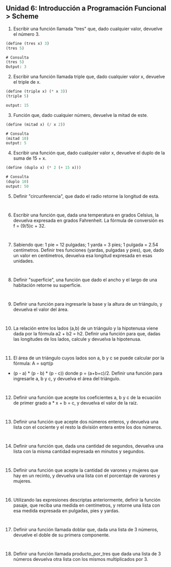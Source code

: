 ## Unidad 6: Introducción a Programación Funcional > Scheme


1. Escribir una función llamada "tres" que, dado cualquier valor, devuelve el número 3.
```scheme
(define (tres x) 3)   
(tres 5)
```
```scheme
# Consulta
(tres 5)
Output: 3
```

2. Escribir una función llamada triple que, dado cualquier valor x, devuelve el triple de x.
```scheme
(define (triple x) (* x 3))
(triple 5)
```
```scheme
output: 15
```
3. Función que, dado cualquier número, devuelve la mitad de este.
```scheme
(define (mitad x) (/ x 2))
```
```scheme
# Consulta
(mitad 10)
output: 5
```
4. Escribir una función que, dado cualquier valor x, devuelve el duplo de la suma de 15 + x.
```scheme
(define (duplo x) (* 2 (+ 15 x)))
```
```scheme
# Consulta
(duplo 10)
output: 50
```
5. Definir "circunferencia", que dado el radio retorne la longitud de esta.  
```scheme
```
```scheme
```
6. Escribir una función que, dada una temperatura en grados Celsius, la devuelva expresada en grados Fahrenheit. La fórmula de conversión es f = (9/5)c + 32.
```scheme
```
```scheme
```
7. Sabiendo que: 1 pie = 12 pulgadas; 1 yarda = 3 pies; 1 pulgada = 2.54 centímetros. Definir tres funciones (yardas, pulgadas y pies), que, dado un valor en centímetros, devuelva esa longitud expresada en esas unidades. 
```scheme
```
```scheme
```
8. Definir "superficie", una función que dado el ancho y el largo de una habitación retorne su superficie.
```scheme
```
```scheme
```
9.  Definir una función para ingresarle la base y la altura de un triángulo, y devuelva el valor del área.
```scheme
```
```scheme
```
10. La relación entre los lados (a,b) de un triángulo y la hipotenusa viene dada por la fórmula 
a2 + b2 = h2. Definir una función para que, dadas las longitudes de los lados, calcule y 
devuelva la hipotenusa.
```scheme
```
```scheme
```
11.  El área de un triángulo cuyos lados son a, b y c se puede calcular por la fórmula: A = sqrt(p 
* (p - a) * (p - b) * (p - c)) donde p = (a+b+c)/2. Definir una función para ingresarle a, b y c, 
y devuelva el área del triángulo.
```scheme
```
```scheme
``` 
12.  Definir una función que acepte los coeficientes a, b y c de la ecuación de primer grado a * 
x + b = c, y devuelva el valor de la raíz.
```scheme
```
```scheme
```
13.  Definir una función que acepte dos números enteros, y devuelva una lista con el cociente 
y el resto la división entera entre los dos números.
```scheme
```
```scheme
```
14.  Definir una función que, dada una cantidad de segundos, devuelva una lista con la misma 
cantidad expresada en minutos y segundos.
```scheme
```
```scheme
```  
15.  Definir una función que acepte la cantidad de varones y mujeres que hay en un recinto, y  devuelva una lista con el porcentaje de varones y mujeres.
```scheme
```
```scheme
```
16.  Utilizando las expresiones descriptas anteriormente, definir la función pasaje, que reciba  una medida en centímetros, y retorne una lista con esa medida expresada en pulgadas,  pies y yardas.
```scheme
```
```scheme
```
17.  Definir una función llamada doblar que, dada una lista de 3 números, devuelve el doble de su primera componente.
```scheme
```
```scheme
```
18.  Definir una función llamada producto_por_tres que dada una lista de 3 números devuelva otra lista con los mismos multiplicados por 3.
```scheme
```
```scheme
```